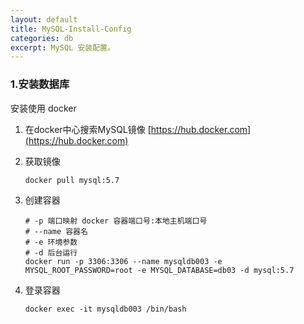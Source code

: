 ```yaml
---
layout: default
title: MySQL-Install-Config
categories: db
excerpt: MySQL 安装配置。
---
```

### 1.安装数据库
安装使用 docker 
1. 在docker中心搜索MySQL镜像 [https://hub.docker.com](https://hub.docker.com)
   
2. 获取镜像 
   ```shell
   docker pull mysql:5.7
   ```
3. 创建容器 
   ```shell
   # -p 端口映射 docker 容器端口号:本地主机端口号
   # --name 容器名
   # -e 环境参数
   # -d 后台运行
   docker run -p 3306:3306 --name mysqldb003 -e MYSQL_ROOT_PASSWORD=root -e MYSQL_DATABASE=db03 -d mysql:5.7
   ```
4. 登录容器
   ```shell
   docker exec -it mysqldb003 /bin/bash
   ```